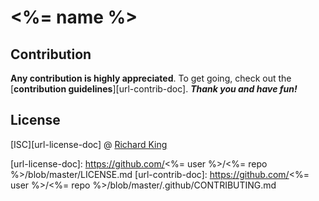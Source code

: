 # <%= name %>

## Contribution

**Any contribution is highly appreciated**. To get going, check out the
[**contribution guidelines**][url-contrib-doc]. ***Thank you and have fun!***

## License

[ISC][url-license-doc] @ [Richard King](https://www.richrdkng.com)

  <!--- References ============================================================================ -->

  <!--- Badges -->

  <!--- URLs -->
  [url-license-doc]: https://github.com/<%= user %>/<%= repo %>/blob/master/LICENSE.md
  [url-contrib-doc]: https://github.com/<%= user %>/<%= repo %>/blob/master/.github/CONTRIBUTING.md
